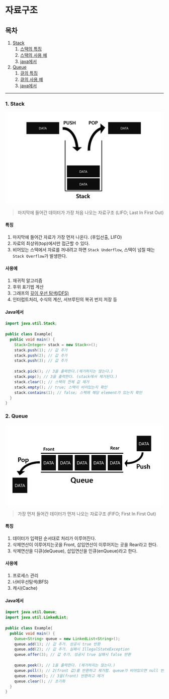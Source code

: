 # 자료구조
## 목차
1. [Stack](https://github.com/HK-An/today_i_learned/blob/main/01_COMPUTER_SCIENCE/01_data_structure.md#1-stack)
    1. [스택의 특징](https://github.com/HK-An/today_i_learned/blob/main/01_COMPUTER_SCIENCE/01_data_structure.md#%ED%8A%B9%EC%A7%95)
    2. [스택의 사용 예](https://github.com/HK-An/today_i_learned/blob/main/01_COMPUTER_SCIENCE/01_data_structure.md#%EC%82%AC%EC%9A%A9%EC%98%88)
    3. [java에서](https://github.com/HK-An/today_i_learned/blob/main/01_COMPUTER_SCIENCE/01_data_structure.md#java%EC%97%90%EC%84%9C)
2. [Queue](https://github.com/HK-An/today_i_learned/blob/main/01_COMPUTER_SCIENCE/01_data_structure.md#2-queue)
    1. [큐의 특징](https://github.com/HK-An/today_i_learned/blob/main/01_COMPUTER_SCIENCE/01_data_structure.md#%ED%8A%B9%EC%A7%95-1)
    2. [큐의 사용 예](https://github.com/HK-An/today_i_learned/blob/main/01_COMPUTER_SCIENCE/01_data_structure.md#%EC%82%AC%EC%9A%A9%EC%98%88-1)
    3. [java에서](https://github.com/HK-An/today_i_learned/blob/main/01_COMPUTER_SCIENCE/01_data_structure.md#java%EC%97%90%EC%84%9C-1)

<hr />

### 1. Stack
<img src="https://github.com/HK-An/today_i_learned/blob/main/00_IMGS/01_COMPUTER_SCIENCE/stack.png">

> 마지막에 들어간 데이터가 가장 처음 나오는 자료구조 (LIFO; Last In First Out)
#### 특징
1. 마지막에 들어간 자료가 가장 먼저 나온다. (후입선출, LIFO)
2. 자료의 최상위(top)에서만 접근할 수 있다.
3. 비어있는 스택에서 자료를 꺼내려고 하면 `Stack Underflow`, 스택이 넘칠 때는 `Stack Overflow`가 발생한다.

#### 사용예
1. 재귀적 알고리즘
2. 후위 표기법 계산
3. 그래프의 [깊이 우선 탐색(DFS)](https://github.com/HK-An/today_i_learned/blob/main/04_ALGORITHM/DFS/definition.md)
4. 인터럽트처리, 수식의 계산, 서브루틴의 복귀 번지 저장 등

#### Java에서
```java
import java.util.Stack;

public class Example{
  public void main() {
    Stack<Integer> stack = new Stack<>();
    stack.push(1); // 값 추가
    stack.push(2); // 값 추가
    stack.push(3); // 값 추가

    stack.pick(); // 3을 출력한다.(제거하지는 않는다.)
    stack.pop(); // 3을 출력한다. (stack에서 제거된다.)
    stack.clear(); // 스택의 전체 값 제거
    stack.empty(); // true; 스택이 비어있는지 확인
    stack.contains(1); // false; 스택에 해당 element가 있는지 확인
  }
}
```

### 2. Queue
<img src="https://github.com/HK-An/today_i_learned/blob/main/00_IMGS/01_COMPUTER_SCIENCE/queue.png">

> 가장 먼저 들어간 데이터가 먼저 나오는 자료구조 (FIFO; First In First Out)
#### 특징
1. 데이터가 입력된 순서대로 처리가 이루어진다.  
2. 삭제연산이 이루어지는곳을 Front, 삽입연산이 이루어지는 곳을 Rear라고 한다.
3. 삭제연산을 디큐(deQueue), 삽입연산을 인큐(enQueue)라고 한다.

#### 사용예
1. 프로세스 관리
2. 너비우선탐색(BFS)
3. 캐시(Cache)

#### Java에서
```java
import java.util.Queue;
import java.util.LinkedList;

public class Example{
  public void main() {
    Queue<String> queue = new LinkedList<String>();
    queue.add(1); // 값 추가. 성공시 true 반환
    queue.add(2); // 값 추가. 실패시 IllegalStateException
    queue.offer(3); // 값 추가. 성공시 true 실패시 false 반환

    queue.peek(); // 1을 출력한다. (제거하지는 않는다.)
    queue.poll(); // 2(front 값)를 반환하고 제거함. queue가 비어있으면 null 반환
    queue.remove(); // 3을(front) 반환하고 제거
    queue.clear(); // 초기화
  }
}
```
